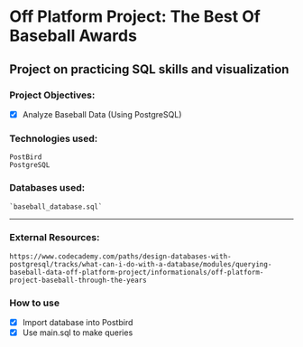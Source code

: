 # **Off Platform Project: The Best Of Baseball Awards**
## Project on practicing SQL skills and visualization

### Project Objectives:
- [x] Analyze Baseball Data (Using PostgreSQL)


### Technologies used:
```
PostBird
PostgreSQL
```

### Databases used:
```
`baseball_database.sql`
```

---

### External Resources:
```
https://www.codecademy.com/paths/design-databases-with-postgresql/tracks/what-can-i-do-with-a-database/modules/querying-baseball-data-off-platform-project/informationals/off-platform-project-baseball-through-the-years
```

### How to use ###
- [x] Import database into Postbird
- [x] Use main.sql to make queries
